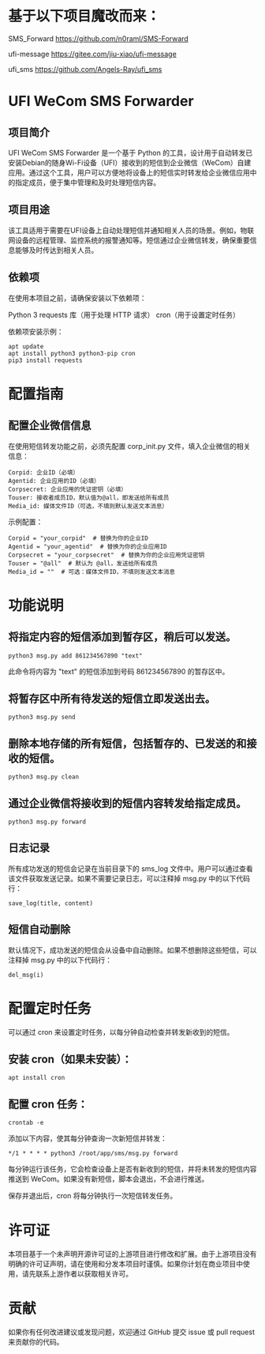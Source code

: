 
# 基于以下项目魔改而来：
SMS_Forward https://github.com/n0raml/SMS-Forward

ufi-message https://gitee.com/jiu-xiao/ufi-message

ufi_sms https://github.com/Angels-Ray/ufi_sms

# UFI WeCom SMS Forwarder
## 项目简介

UFI WeCom SMS Forwarder 是一个基于 Python 的工具，设计用于自动转发已安装Debian的随身Wi-Fi设备（UFI）接收到的短信到企业微信（WeCom）自建应用。通过这个工具，用户可以方便地将设备上的短信实时转发给企业微信应用中的指定成员，便于集中管理和及时处理短信内容。

## 项目用途

该工具适用于需要在UFI设备上自动处理短信并通知相关人员的场景。例如，物联网设备的远程管理、监控系统的报警通知等。短信通过企业微信转发，确保重要信息能够及时传达到相关人员。

## 依赖项

在使用本项目之前，请确保安装以下依赖项：

Python 3
requests 库（用于处理 HTTP 请求）
cron（用于设置定时任务）

依赖项安装示例：

    apt update
    apt install python3 python3-pip cron
    pip3 install requests

# 配置指南
## 配置企业微信信息

在使用短信转发功能之前，必须先配置 corp_init.py 文件，填入企业微信的相关信息：

    Corpid: 企业ID（必填）
    Agentid: 企业应用的ID（必填）
    Corpsecret: 企业应用的凭证密钥（必填）
    Touser: 接收者成员ID，默认值为@all，即发送给所有成员
    Media_id: 媒体文件ID（可选，不填则默认发送文本消息）

示例配置：

    Corpid = "your_corpid"  # 替换为你的企业ID
    Agentid = "your_agentid"  # 替换为你的企业应用ID
    Corpsecret = "your_corpsecret"  # 替换为你的企业应用凭证密钥
    Touser = "@all"  # 默认为 @all，发送给所有成员
    Media_id = ""  # 可选：媒体文件ID，不填则发送文本消息

# 功能说明

## 将指定内容的短信添加到暂存区，稍后可以发送。

    python3 msg.py add 861234567890 "text"

此命令将内容为 "text" 的短信添加到号码 861234567890 的暂存区中。

## 将暂存区中所有待发送的短信立即发送出去。

    python3 msg.py send

## 删除本地存储的所有短信，包括暂存的、已发送的和接收的短信。

    python3 msg.py clean

## 通过企业微信将接收到的短信内容转发给指定成员。

    python3 msg.py forward

## 日志记录

所有成功发送的短信会记录在当前目录下的 sms_log 文件中。用户可以通过查看该文件获取发送记录。如果不需要记录日志，可以注释掉 msg.py 中的以下代码行：

    save_log(title, content)

## 短信自动删除

默认情况下，成功发送的短信会从设备中自动删除。如果不想删除这些短信，可以注释掉 msg.py 中的以下代码行：

    del_msg(i)

# 配置定时任务

可以通过 cron 来设置定时任务，以每分钟自动检查并转发新收到的短信。

## 安装 cron（如果未安装）：

    apt install cron

## 配置 cron 任务：

    crontab -e

添加以下内容，使其每分钟查询一次新短信并转发：

    */1 * * * * python3 /root/app/sms/msg.py forward

每分钟运行该任务，它会检查设备上是否有新收到的短信，并将未转发的短信内容推送到 WeCom。如果没有新短信，脚本会退出，不会进行推送。

保存并退出后，cron 将每分钟执行一次短信转发任务。

# 许可证

本项目基于一个未声明开源许可证的上游项目进行修改和扩展。由于上游项目没有明确的许可证声明，请在使用和分发本项目时谨慎。如果你计划在商业项目中使用，请先联系上游作者以获取相关许可。

# 贡献

如果你有任何改进建议或发现问题，欢迎通过 GitHub 提交 issue 或 pull request 来贡献你的代码。
